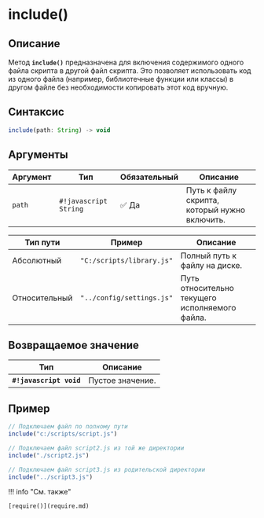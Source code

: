 # include()

## Описание
Метод **`include()`** предназначена для включения содержимого одного файла скрипта в другой файл скрипта. Это позволяет использовать код из одного файла (например, библиотечные функции или классы) в другом файле без необходимости копировать этот код вручную.

## Синтаксис
```javascript
include(path: String) -> void
``` 

## Аргументы
| Аргумент | Тип      | Обязательный | Описание                                      |
|----------|----------|--------------|-----------------------------------------------|
| `path`   | `#!javascript String` | :white_check_mark: Да         | Путь к файлу скрипта, который нужно включить. |

| Тип пути     | Пример                        | Описание                                              |
|--------------|-------------------------------|--------------------------------------------------------|
| Абсолютный   | `"C:/scripts/library.js"`     | Полный путь к файлу на диске.                          |
| Относительный| `"../config/settings.js"`     | Путь относительно текущего исполняемого файла.             |


## Возвращаемое значение
| Тип      | Описание                                                                 |
|----------|--------------------------------------------------------------------------|
| **`#!javascript void`**   | Пустое значение. |

## Пример
``` javascript linenums="1"
// Подключаем файл по полному пути
include("c:/scripts/script.js")

// Подключаем файл script2.js из той же директории
include("./script2.js")

// Подключаем файл script3.js из родительской директории
include("../script3.js")
``` 

!!! info "См. также"

    [require()](require.md)	

